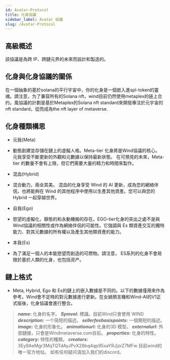 ```yaml
---
id: Avatar-Protocol
title: 化身協議
sidebar_label: Avatar 協議
slug: /Avatar-Protocol
---
```


## 高級概述

該協議是為跨 IP、跨鏈元界的未來而設計和製造的。

## 化身與化身協議的關係
在一個抽象的基於solana的平行宇宙中，你的化身是一個嵌入進spl-token的靈魂。請注意，为了兼容所有的Solana nft，wind目前仍然使用metaplex的链上合约。風協議的計劃是基於Metaplex的Solana nft standard來開發專注於元宇宙的nft standard，從而成為the nft layer of metaverse.

## 化身種類構思
+ 元我(Meta)
+ 動態創建並存儲在鏈上的虛擬人格。Meta-tier 化身將是Wind協議的核心。 元我享受不斷更新的外觀和元數據以保持最新狀態。 在可預見的未來，Meta-tier 的數量不會有上限，但它們需要大量的精力和時間來製作。

+ 混血(Hybrid) 

+ 混合動力，兩全其美。 混血的化身享受 Wind 的 AI 更新，成為您的網絡伴侶，也將能夠在 Wind 的其他程序中使用以生產其他資產。您可以與您的 Hybrid 一起穿越世界。

+ 自我(Ego) 
+ 慾望的虛擬化，靜態的和永動機搬的存在。EGO-tier化身的突出之處不是與Wind協議的相關性或作為網絡伴侶的可能性。它強調與 Es 類資產交互的獨特能力、對其元數據的所有權以及產生其他類資產的能力。

+ 本我(Es)
+ 為了滿足一個人的本能慾望而創造的可燃物。請注意， ES系列的化身不會局限於基於人類的化身，也包括资产。

## 鏈上格式

+ Meta, Hybrid, Ego 和 Es的鏈上的嵌入數據是不同的。以下的數據僅用來作為參考。Wind會不定時的對元數據進行更新。在女媧預言機和Wind-AI的V1正式版後，化身協議會進行整合。

> **_name:_** 化身的名字。
> **_Symvol:_** 標識。目前Wind只會使用 WIND
> **_description:_** 一个简短的描述。 
> **_sellerfeebasispoints:_** 一個簡短的描述。
> **_image:_** 化身的形象化。
> **_animationurl:_** 化身的3D 模型。
> **_externalurl:_** 外部鏈接，只會是Windmetaverse.com目前。
> **_properties:_** 化身的特性。
> **_category:_** 特性的種類。
> **_creators:_** 3Ey9AeMgr3MqTQTdAyJPvX28bq4qp95xaYRJjzrZ7MFw 目前wind的唯一官方地址。 如有任何疑问请加入我们的discord。





